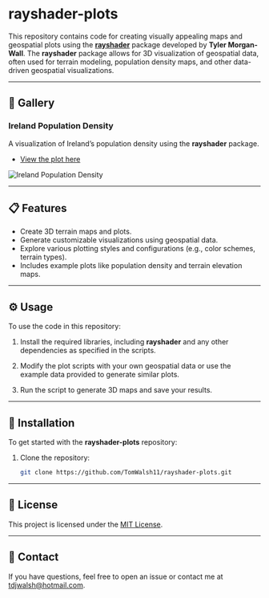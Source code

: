 # **rayshader-plots**

This repository contains code for creating visually appealing maps and geospatial plots using the **[rayshader](https://github.com/tylermorganwall/rayshader)** package developed by **Tyler Morgan-Wall**. The **rayshader** package allows for 3D visualization of geospatial data, often used for terrain modeling, population density maps, and other data-driven geospatial visualizations.

---

## **📸 Gallery**

### **Ireland Population Density**

A visualization of Ireland’s population density using the **rayshader** package.

- [View the plot here](plots/ireland)
  
![Ireland Population Density](linked_images/ireland_pop_density.jpg)

---

## **📋 Features**

- Create 3D terrain maps and plots.
- Generate customizable visualizations using geospatial data.
- Explore various plotting styles and configurations (e.g., color schemes, terrain types).
- Includes example plots like population density and terrain elevation maps.

---

## **⚙️ Usage**

To use the code in this repository:

1. Install the required libraries, including **rayshader** and any other dependencies as specified in the scripts.
   
2. Modify the plot scripts with your own geospatial data or use the example data provided to generate similar plots.

3. Run the script to generate 3D maps and save your results.

---

## **🔧 Installation**

To get started with the **rayshader-plots** repository:

1. Clone the repository:
   ```bash
   git clone https://github.com/TomWalsh11/rayshader-plots.git

---

## **📜 License**
This project is licensed under the [MIT License](LICENSE).

---

## **💬 Contact**
If you have questions, feel free to open an issue or contact me at [tdjwalsh@hotmail.com](mailto:tdjwalsh@hotmail.com).
